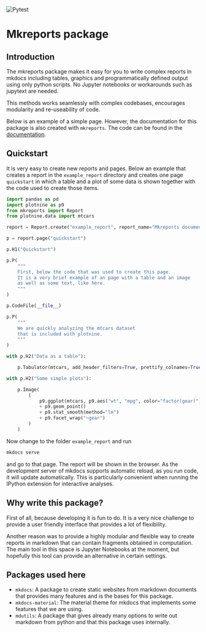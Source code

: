 ![Pytest](https://github.com/hhoeflin/mkreports/actions/workflows/pytest.yml/badge.svg)

# Mkreports package

## Introduction

The mkreports package makes it easy for you to write complex reports in mkdocs
including tables, graphics and programmatically defined output
using only python scripts. No Jupyter notebooks or workarounds such
as jupytext are needed.

This methods works seamlessly with complex codebases, encourages
modularity and re-useability of code.

Below is an example of a simple page. However, the documentation for this
package is also created with `mkreports`. The code can be found in the
[documentation](https://hhoeflin.github.io/mkreports/site_code/main/).

## Quickstart

It is very easy to create new reports and pages. Below an example that
creates a report in the `example_report` directory and creates one page
`quickstart` in which a table and a plot of some data is shown together
with the code used to create those items.

```python
import pandas as pd
import plotnine as p9
from mkreports import Report
from plotnine.data import mtcars

report = Report.create("example_report", report_name="Mkreports documentations")

p = report.page("quickstart")

p.H1("Quickstart")

p.P(
    """
    First, below the code that was used to create this page.
    It is a very brief example of an page with a table and an image
    as well as some text, like here.
    """
)

p.CodeFile(__file__)

p.P(
    """
    We are quickly analyzing the mtcars dataset
    that is included with plotnine.
    """
)

with p.H2("Data as a table"):

    p.Tabulator(mtcars, add_header_filters=True, prettify_colnames=True)

with p.H2("Some simple plots"):

    p.Image(
        (
            p9.ggplot(mtcars, p9.aes("wt", "mpg", color="factor(gear)"))
            + p9.geom_point()
            + p9.stat_smooth(method="lm")
            + p9.facet_wrap("~gear")
        )
    )

```

Now change to the folder `example_report` and run

```bash
mkdocs serve
```

and go to that page. The report will be shown in the browser. As the development
server of mkdocs supports automatic reload, as you run code, it will update automatically.
This is particularly convenient when running the IPython extension for interactive
analyses.

## Why write this package?

First of all, because developing it is fun to do. It is a very nice challenge to provide
a user friendly interface that provides a lot of flexibility.

Another reason was to provide a highly modular and flexible way to create reports
in markdown that can contain fragments obtained in computation. The main tool in this
space is Jupyter Notebooks at the moment, but hopefully this tool can provide an
alternative in certain settings.

## Packages used here

- `mkdocs`: A package to create static websites from markdown documents
  that provides many features and is the bases for this package.
- `mkdocs-material`: The material theme for mkdocs that implements
  some features that we are using.
- `mdutils`: A package that gives already many options to write out
  markdown from python and that this package uses internally.
